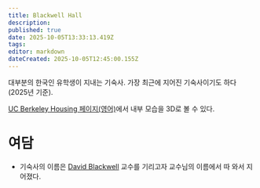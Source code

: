 ```yaml
---
title: Blackwell Hall
description: 
published: true
date: 2025-10-05T13:33:13.419Z
tags: 
editor: markdown
dateCreated: 2025-10-05T12:45:00.155Z
---
```


대부분의 한국인 유학생이 지내는 기숙사. 가장 최근에 지어진 기숙사이기도 하다 (2025년 기준).

[UC Berkeley Housing 페이지(영어)](https://housing.berkeley.edu/explore-housing-options/residence-halls/blackwell-hall/)에서 내부 모습을 3D로 볼 수 있다.

# 여담

-   기숙사의 이름은 [David Blackwell](https://en.wikipedia.org/wiki/David_Blackwell) 교수를 기리고자 교수님의 이름에서 따 와서 지어졌다.